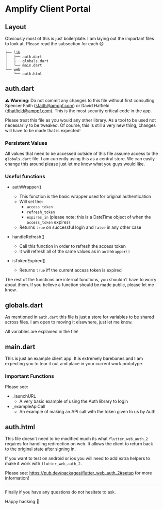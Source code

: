 # Amplify Client Portal

## Layout
Obviously most of this is just boilerplate. 
I am laying out the important files to look at.
Please read the subsection for each :smile:

```
├── lib
│   ├── auth.dart 
│   ├── globals.dart
│   └── main.dart
└── web
    └── auth.html
```

## auth.dart

<strong>⚠️ Warning:</strong> Do not commit any changes to this file without first consulting Spencer Faith (sfaith@amppf.com) or David Hatfield (dhatfield@amppf.com). This is the most security critical code in the app.

Please treat this file as you would any other library.
As a tool to be used not necessarily to be tweaked.
Of course, this is still a very new thing, changes will have to be made that is expected!

### Persistent Values

All values that need to be accessed outside of this file assume access to the `globals.dart` file. 
I am currently using this as a central store.
We can easily change this around please just let me know what you guys would like.

### Useful functions

- authWrapper()
    - This function is the basic wrapper used for original authentication
    - Will set the:
        - `access_token`
        - `refresh_token`
        - `expires_in` (please note: this is a DateTime object of when the `access_token` expires)
    - Returns `true` on successful login and `false` in any other case

- handleRefresh()
    - Call this function in order to refresh the access token
    - It will refresh all of the same values as in `authWrapper()`

- isTokenExpired()
    - Returns `true` iff the current access token is expired

The rest of the functions are internal functions, you shouldn't have to worry about them.
If you believe a function should be made public, please let me know.


## globals.dart

As mentioned in `auth.dart` this file is just a store for variables to be shared across files.
I am open to moving it elsewhere, just let me know.

All variables are explained in the file!


## main.dart

This is just an example client app.
It is extremely barebones and I am expecting you to tear it out and place in your current work prototype.


### Important Functions

Please see:

- _launchURL
    - A very basic example of using the Auth library to login
- _exampleApiCall
    - An example of making an API call with the token given to us by Auth


## auth.html 

This file doesn't need to be modified much its what `flutter_web_auth_2` requires for handling redirection on web.
It allows the client to return back to the original state after signing in.

If you want to test on android or ios you will need to add extra helpers to make it work with `flutter_web_auth_2`.

Please see: https://pub.dev/packages/flutter_web_auth_2#setup for more information!

---

Finally if you have any questions do not hesitate to ask.

Happy hacking :beers: